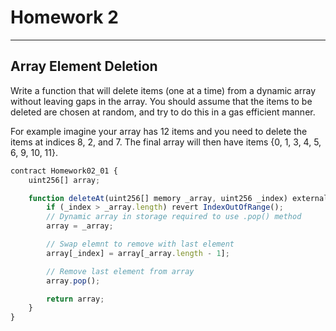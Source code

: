 # Homework 2

***
## Array Element Deletion
Write a function that will delete items (one at a time) from a dynamic array without leaving gaps in the array. You should assume that the items to be deleted are chosen at random, and try to do this in a gas efficient manner.<br>

For example imagine your array has 12 items and you need to delete the items at indices 8, 2, and 7. The final array will then have items {0, 1, 3, 4, 5, 6, 9, 10, 11}.<br>

```js
contract Homework02_01 {
    uint256[] array;

    function deleteAt(uint256[] memory _array, uint256 _index) external returns (uint256[] memory) {
        if (_index > _array.length) revert IndexOutOfRange();
        // Dynamic array in storage required to use .pop() method
        array = _array;

        // Swap elemnt to remove with last element
        array[_index] = array[_array.length - 1];

        // Remove last element from array
        array.pop();

        return array;
    }
}
```